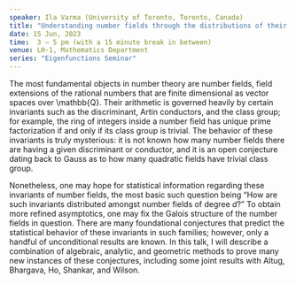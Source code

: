 ```yaml
---
speaker: Ila Varma (University of Toronto, Toronto, Canada)
title: "Understanding number fields through the distributions of their arithmetic invariants"
date: 15 Jun, 2023
time:  3 – 5 pm (with a 15 minute break in between)
venue: LH-1, Mathematics Department
series: "Eigenfunctions Seminar"
---
```


The most fundamental objects in number theory are number fields, field extensions of the rational
numbers that are finite dimensional as vector spaces over \mathbb{Q}. Their arithmetic is governed
heavily by certain invariants such as the discriminant, Artin conductors, and the class group; for
example, the ring of integers inside a number field has unique prime factorization if and only if
its class group is trivial. The behavior of these invariants is truly mysterious: it is not known
how many number fields there are having a given discriminant or conductor, and it is an open conjecture
dating back to Gauss as to how many quadratic fields have trivial class group.

Nonetheless, one may hope for statistical information regarding these invariants of number fields,
the most basic such question being “How are such invariants distributed amongst number fields of
degree $d$?” To obtain more refined asymptotics, one may fix the Galois structure of the number
fields in question. There are many foundational conjectures that predict the statistical behavior
of these invariants in such families; however, only a handful of unconditional results are known.
In this talk, I will describe a combination of algebraic, analytic, and geometric methods to prove
many new instances of these conjectures, including some joint results with Altug, Bhargava, Ho,
Shankar, and Wilson.
